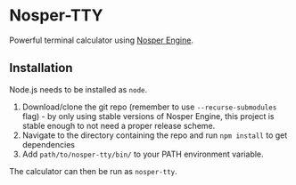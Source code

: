 # Nosper-TTY

Powerful terminal calculator using [Nosper Engine](https://github.com/ThatCoolCoder/nosper-engine).

## Installation

Node.js needs to be installed as `node`.

1. Download/clone the git repo (remember to use `--recurse-submodules` flag) - by only using stable versions of Nosper Engine, this project is stable enough to not need a proper release scheme.
2. Navigate to the directory containing the repo and run `npm install` to get dependencies
3. Add `path/to/nosper-tty/bin/` to your PATH environment variable.

The calculator can then be run as `nosper-tty`.
